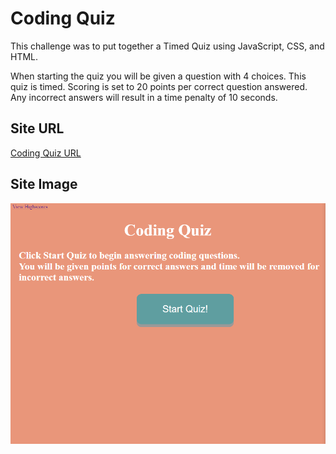 # Coding Quiz

This challenge was to put together a Timed Quiz using JavaScript, CSS, and HTML. 

When starting the quiz you will be given a question with 4 choices. This quiz is timed. Scoring is set to 20 points per correct question answered. Any incorrect answers will result in a time penalty of 10 seconds. 

## Site URL

[Coding Quiz URL](https://puzzlesx1.github.io/Coding-Quiz/)

## Site Image

![Coding Quiz](assets/Coding%20quiz.PNG)

